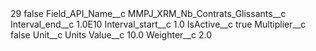 <?xml version="1.0" encoding="UTF-8"?>
<CustomMetadata xmlns="http://soap.sforce.com/2006/04/metadata" xmlns:xsi="http://www.w3.org/2001/XMLSchema-instance" xmlns:xsd="http://www.w3.org/2001/XMLSchema">
    <label>29</label>
    <protected>false</protected>
    <values>
        <field>Field_API_Name__c</field>
        <value xsi:type="xsd:string">MMPJ_XRM_Nb_Contrats_Glissants__c</value>
    </values>
    <values>
        <field>Interval_end__c</field>
        <value xsi:type="xsd:double">1.0E10</value>
    </values>
    <values>
        <field>Interval_start__c</field>
        <value xsi:type="xsd:double">1.0</value>
    </values>
    <values>
        <field>IsActive__c</field>
        <value xsi:type="xsd:boolean">true</value>
    </values>
    <values>
        <field>Multiplier__c</field>
        <value xsi:type="xsd:boolean">false</value>
    </values>
    <values>
        <field>Unit__c</field>
        <value xsi:type="xsd:string">Units</value>
    </values>
    <values>
        <field>Value__c</field>
        <value xsi:type="xsd:double">10.0</value>
    </values>
    <values>
        <field>Weighter__c</field>
        <value xsi:type="xsd:double">2.0</value>
    </values>
</CustomMetadata>
